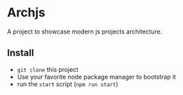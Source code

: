 # Archjs

A project to showcase modern js projects architecture.

## Install

 - `git clone` this project
 - Use your favorite node package manager to bootstrap it
 - run the `start` script (`npm run start`)
